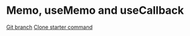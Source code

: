 # Memo, useMemo and useCallback 


[Git branch](https://github.com/codiku/react-native-advanced-concepts/tree/005-EN-memoisation)
[Clone starter command](https://raw.githubusercontent.com/codiku/ressources/master/clone_memoization_starter_command.txt)